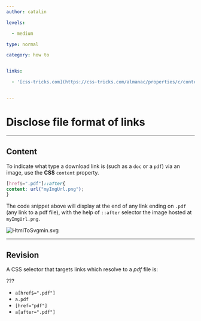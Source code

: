 ```yaml
---
author: catalin

levels:

  - medium

type: normal

category: how to


links:

  - '[css-tricks.com](https://css-tricks.com/almanac/properties/c/content/){website}'


---
```


# Disclose file format of links

---
## Content

To indicate what type a download link is (such as a `doc` or a `pdf`) via an image, use the **CSS** `content` property.


```css
[href$=".pdf"]::after{
content: url("myImgUrl.png");
}

```

The code snippet above will display at the end of any link ending on `.pdf` (any link to a pdf file), with the help of `::after` selector the image hosted at `myImgUrl.png`. 

![HtmlToSvgmin.svg](%3Csvg%20height=%22auto%22%20viewBox=%220%200%20800%20300%22%20xmlns=%22http://www.w3.org/2000/svg%22%20version=%221.2%22%20baseProfile=%22tiny%22%3E%3Cdesc%3ECreated%20by%20HiQPdf%3C/desc%3E%3Cg%20fill=%22none%22%20stroke=%22#000%22%20fill-rule=%22evenodd%22%20stroke-linecap=%22square%22%20stroke-linejoin=%22bevel%22%3E%3Cpath%20d=%22M8%208h800v300H8V8%22%20fill=%22#596193%22%20stroke=%22none%22/%3E%3Ctext%20stroke=%22none%22%20x=%22298%22%20y=%22103%22%20font-family=%22Arial%22%20font-size=%2260%22%20font-weight=%22400%22%20fill=%22#fff%22%3ENormal%20link%3C/text%3E%3Cpath%20fill=%22none%22%20d=%22M298%20104.5h297%22%20stroke=%22#fff%22%20stroke-linejoin=%22miter%22%20stroke-miterlimit=%222%22/%3E%3Ctext%20stroke=%22none%22%20x=%22298%22%20y=%22232%22%20font-family=%22Arial%22%20font-size=%2260%22%20font-weight=%22400%22%20fill=%22#fff%22%3EPdf%20link%3C/text%3E%3Cpath%20fill=%22none%22%20d=%22M298%20233.5h196%22%20stroke=%22#fff%22%20stroke-linejoin=%22miter%22%20stroke-miterlimit=%222%22/%3E%3Cpath%20fill-rule=%22nonzero%22%20d=%22M521.313%20218.42c-.427-.42-1.372-.642-2.812-.66-.973-.012-2.146.074-3.38.247-.55-.32-1.12-.665-1.567-1.083-1.202-1.122-2.205-2.68-2.83-4.394.04-.16.074-.3.107-.444%200%200%20.677-3.846.498-5.146-.025-.178-.04-.23-.088-.37l-.06-.15c-.183-.425-.544-.875-1.11-.85l-.34-.01c-.632%200-1.147.322-1.282.804-.41%201.514.013%203.778.78%206.71l-.196.48c-.55%201.34-1.238%202.688-1.846%203.88l-.08.154c-.638%201.25-1.22%202.313-1.744%203.213l-.543.288c-.04.02-.97.513-1.19.645-1.85%201.106-3.078%202.36-3.28%203.357-.066.318-.018.725.312.913l.525.264c.228.114.468.172.714.172%201.32%200%202.85-1.644%204.96-5.325%202.435-.793%205.208-1.452%207.638-1.815%201.852%201.043%204.13%201.767%205.567%201.767.255%200%20.475-.024.654-.072.275-.073.507-.23.65-.444.278-.42.334-.997.26-1.59-.024-.175-.164-.392-.316-.54m-19.7%207.02c.24-.66%201.192-1.96%202.6-3.112.088-.072.306-.276.506-.466-1.472%202.348-2.458%203.283-3.106%203.577m8.337-19.2c.425%200%20.666%201.07.686%202.07.02%201-.214%201.705-.505%202.225-.24-.77-.356-1.984-.356-2.778%200%200-.018-1.517.177-1.517m-2.486%2013.682c.295-.53.603-1.086.917-1.677.766-1.447%201.25-2.58%201.61-3.51.716%201.302%201.608%202.41%202.656%203.296.13.112.27.223.415.334-2.13.422-3.973.935-5.595%201.558m13.438-.12c-.13.08-.502.128-.74.128-.773%200-1.728-.353-3.067-.927.515-.038.986-.057%201.41-.057.773%200%201.003-.003%201.76.19.757.193.767.585.637.667%22%20fill=%22#fff%22%20stroke=%22none%22/%3E%3Cpath%20fill-rule=%22nonzero%22%20d=%22M523.68%20207.16c-.693-.948-1.66-2.054-2.723-3.117-1.062-1.063-2.17-2.03-3.116-2.724-1.61-1.183-2.392-1.32-2.84-1.32h-15.5c-1.378%200-2.5%201.12-2.5%202.5v27c0%201.378%201.12%202.5%202.5%202.5h23c1.378%200%202.5-1.122%202.5-2.5V210c0-.448-.137-1.23-1.32-2.84m-4.137-1.703c.96.96%201.712%201.825%202.268%202.543H517v-4.81c.718.555%201.584%201.308%202.543%202.267M523%20229.5c0%20.27-.23.5-.5.5h-23c-.27%200-.5-.23-.5-.5v-27c0-.27.23-.5.5-.5H515v7c0%20.552.448%201%201%201h7v19.5%22%20fill=%22#fff%22%20stroke=%22none%22/%3E%3C/g%3E%3C/svg%3E)

---
## Revision

A CSS selector that targets links which resolve to a *pdf* file is:

???


* `a[href$=".pdf"]`
* `a.pdf`
* `[href="pdf"]`
* `a[after=".pdf"]`

 
